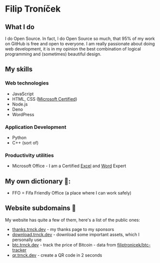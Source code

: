 # Filip Troníček

## What I do
I do Open Source. In fact, I do Open Source so much, that 95% of my work on GitHub is free and open to everyone. I am really passionate about doing web development, it is in my opinion the best combination of logical programming and (sometimes) beautiful design.

## My skills
### Web technologies
* JavaScript
* HTML, CSS ([Microsoft Certified](https://www.youracclaim.com/badges/6d5a4a58-c895-4d7e-a725-db1441e9d979/public_url))
* Node.js
* Deno
* WordPress
### Application Development
* Python
* C++ (sort of)
### Productivity utilities
* Microsoft Office - I am a Certified [Excel](https://www.youracclaim.com/badges/36154164-82b5-4fbf-b65c-c152af720245/public_url) and [Word](https://www.youracclaim.com/badges/6f4eee1d-3379-4a8b-b846-35762708d4b8/public_url) Expert

## My own dictionary 📕:
* FFO = Fífa Friendly Office (a place where I can work safely)

## Website subdomains 🔌
My website has quite a few of them, here's a list of the public ones:
* [thanks.trnck.dev](https://thanks.trnck.dev) - my thanks page to my sponsors
* [download.trnck.dev](http://download.trnck.dev) - download some important assets, which I personally use
* [btc.trnck.dev](https://thanks.trnck.dev) - track the price of Bitcoin - data from [filiptronicek/btc-tracker](https://github.com/filiptronicek/btc-tracker)
* [qr.trnck.dev](https://qr.trnck.dev) - create a QR code in 2 seconds